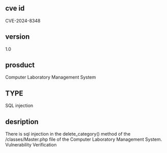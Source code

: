 ## cve id
CVE-2024-8348
## version 
1.0
## prosduct
Computer Laboratory Management System
## TYPE
SQL injection
## desription
There is sql injection in the delete_category() method of the /classes/Master.php file of the Computer Laboratory Management System.
Vulnerability Verification

